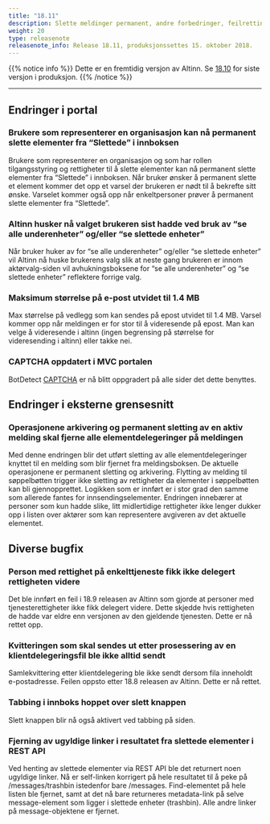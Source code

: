 ```yaml
---
title: "18.11"
description: Slette meldinger permanent, andre forbedringer, feilrettinger m.m.
weight: 20
type: releasenote
releasenote_info: Release 18.11, produksjonssettes 15. oktober 2018.
---
```

{{% notice info %}}
Dette er en fremtidig versjon av Altinn. Se [18.10](../18-10) for siste versjon i produksjon.
{{% /notice %}}
***

## Endringer i portal

### Brukere som representerer en organisasjon kan nå permanent slette elementer fra “Slettede” i innboksen

Brukere som representerer en organisasjon og som har rollen tilgangsstyring og rettigheter til å slette elementer kan nå permanent slette elementer fra “Slettede” i innboksen. Når bruker ønsker å permanent slette et element kommer det opp et varsel der brukeren er nødt til å bekrefte sitt ønske. Varselet kommer også opp når enkeltpersoner prøver å permanent slette elementer fra “Slettede”.

### Altinn husker nå valget brukeren sist hadde ved bruk av “se alle underenheter” og/eller “se slettede enheter”

Når bruker huker av for “se alle underenheter” og/eller “se slettede enheter” vil Altinn nå huske brukerens valg slik at neste gang brukeren er innom aktørvalg-siden vil avhukningsboksene for “se alle underenheter” og “se slettede enheter” reflektere forrige valg.

### Maksimum størrelse på e-post utvidet til 1.4 MB

 Max størrelse på vedlegg som kan sendes på epost utvidet til 1.4 MB. Varsel kommer opp når meldingen er for stor til å videresende på epost. Man kan velge å videresende i altinn (ingen begrensing på størrelse for videresending i altinn) eller takke nei.

### CAPTCHA oppdatert i MVC portalen

BotDetect [CAPTCHA](https://no.wikipedia.org/wiki/CAPTCHA) er nå blitt oppgradert på alle sider det dette benyttes.

## Endringer i eksterne grensesnitt

### Operasjonene arkivering og permanent sletting av en aktiv melding skal fjerne alle elementdelegeringer på meldingen

Med denne endringen blir det utført sletting av alle elementdelegeringer knyttet til en melding som blir fjernet fra meldingsboksen. De aktuelle operasjonene er permanent sletting og arkivering. Flytting av melding til søppelbøtten trigger ikke sletting av rettigheter da elementer i søppelbøtten kan bli gjennopprettet. Logikken som er innført er i stor grad den samme som allerede fantes for innsendingselementer.
Endringen innebærer at personer som kun hadde slike, litt midlertidige rettigheter ikke lenger dukker opp i listen over aktører som kan representere avgiveren av det aktuelle elementet.

## Diverse bugfix

### Person med rettighet på enkelttjeneste fikk ikke delegert rettigheten videre

Det ble innført en feil i 18.9 releasen av Altinn som gjorde at personer med tjenesterettigheter ikke fikk delegert videre. Dette skjedde hvis rettigheten de hadde var eldre enn versjonen av den gjeldende tjenesten. Dette er nå rettet opp.

### Kvitteringen som skal sendes ut etter prosessering av en klientdelegeringsfil ble ikke alltid sendt

Samlekvittering etter klientdelegering ble ikke sendt dersom fila inneholdt e-postadresse. Feilen oppsto etter 18.8 releasen av Altinn. Dette er nå rettet.

### Tabbing i innboks hoppet over slett knappen

Slett knappen blir nå også aktivert ved tabbing på siden.

### Fjerning av ugyldige linker i resultatet fra slettede elementer i REST API

Ved henting av slettede elementer via REST API ble det returnert noen ugyldige linker. Nå er self-linken korrigert på hele resultatet til å peke på /messages/trashbin istedenfor bare /messages. Find-elementet på hele listen ble fjernet, samt at det nå bare returneres metadata-link på selve message-element som ligger i slettede enheter (trashbin). Alle andre linker på message-objektene er fjernet.